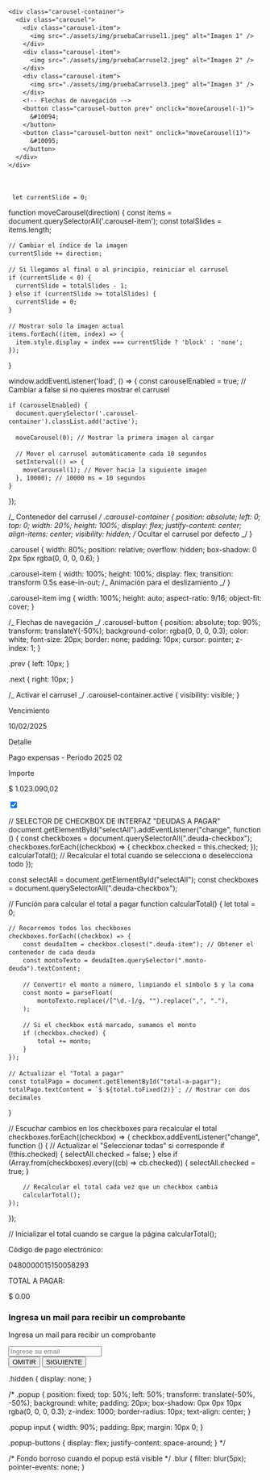  <!-- Carrusel -->

    <div class="carousel-container">
      <div class="carousel">
        <div class="carousel-item">
          <img src="./assets/img/pruebaCarrusel1.jpeg" alt="Imagen 1" />
        </div>
        <div class="carousel-item">
          <img src="./assets/img/pruebaCarrusel2.jpeg" alt="Imagen 2" />
        </div>
        <div class="carousel-item">
          <img src="./assets/img/pruebaCarrusel3.jpeg" alt="Imagen 3" />
        </div>
        <!-- Flechas de navegación -->
        <button class="carousel-button prev" onclick="moveCarousel(-1)">
          &#10094;
        </button>
        <button class="carousel-button next" onclick="moveCarousel(1)">
          &#10095;
        </button>
      </div>
    </div>



     let currentSlide = 0;

function moveCarousel(direction) {
const items = document.querySelectorAll('.carousel-item');
const totalSlides = items.length;

    // Cambiar el índice de la imagen
    currentSlide += direction;

    // Si llegamos al final o al principio, reiniciar el carrusel
    if (currentSlide < 0) {
      currentSlide = totalSlides - 1;
    } else if (currentSlide >= totalSlides) {
      currentSlide = 0;
    }

    // Mostrar solo la imagen actual
    items.forEach((item, index) => {
      item.style.display = index === currentSlide ? 'block' : 'none';
    });

}

window.addEventListener('load', () => {
const carouselEnabled = true; // Cambiar a false si no quieres mostrar el carrusel

    if (carouselEnabled) {
      document.querySelector('.carousel-container').classList.add('active');

      moveCarousel(0); // Mostrar la primera imagen al cargar

      // Mover el carrusel automáticamente cada 10 segundos
      setInterval(() => {
        moveCarousel(1); // Mover hacia la siguiente imagen
      }, 10000); // 10000 ms = 10 segundos
    }

});

/_ Contenedor del carrusel _/
.carousel-container {
position: absolute;
left: 0;
top: 0;
width: 20%;
height: 100%;
display: flex;
justify-content: center;
align-items: center;
visibility: hidden; /_ Ocultar el carrusel por defecto _/
}

.carousel {
width: 80%;
position: relative;
overflow: hidden;
box-shadow: 0 2px 5px rgba(0, 0, 0, 0.6);
}

.carousel-item {
width: 100%;
height: 100%;
display: flex;
transition: transform 0.5s ease-in-out; /_ Animación para el deslizamiento _/
}

.carousel-item img {
width: 100%;
height: auto;
aspect-ratio: 9/16;
object-fit: cover;
}

/_ Flechas de navegación _/
.carousel-button {
position: absolute;
top: 90%;
transform: translateY(-50%);
background-color: rgba(0, 0, 0, 0.3);
color: white;
font-size: 20px;
border: none;
padding: 10px;
cursor: pointer;
z-index: 1;
}

.prev {
left: 10px;
}

.next {
right: 10px;
}

/_ Activar el carrusel _/
.carousel-container.active {
visibility: visible;
}



<div class="deuda-item">
  <div>
    <p class="deuda-titulo">Vencimiento</p>
    <p>10/02/2025</p>
  </div>
  <div>
    <p class="deuda-titulo">Detalle</p>
    <p>Pago expensas - Periodo 2025 02</p>
  </div>
  <div>
    <p class="deuda-titulo">Importe</p>
    <p class="monto-deuda">$ 1.023.090,02</p>
  </div>
  <input type="checkbox" class="deuda-checkbox" checked />
</div>



// SELECTOR DE CHECKBOX DE INTERFAZ "DEUDAS A PAGAR"
document.getElementById("selectAll").addEventListener("change", function () {
    const checkboxes = document.querySelectorAll(".deuda-checkbox");
    checkboxes.forEach((checkbox) => {
        checkbox.checked = this.checked;
    });
    calcularTotal(); // Recalcular el total cuando se selecciona o deselecciona todo
});

const selectAll = document.getElementById("selectAll");
const checkboxes = document.querySelectorAll(".deuda-checkbox");

// Función para calcular el total a pagar
function calcularTotal() {
    let total = 0;

    // Recorremos todos los checkboxes
    checkboxes.forEach((checkbox) => {
        const deudaItem = checkbox.closest(".deuda-item"); // Obtener el contenedor de cada deuda
        const montoTexto = deudaItem.querySelector(".monto-deuda").textContent;

        // Convertir el monto a número, limpiando el símbolo $ y la coma
        const monto = parseFloat(
            montoTexto.replace(/[^\d.-]/g, "").replace(",", "."),
        );

        // Si el checkbox está marcado, sumamos el monto
        if (checkbox.checked) {
            total += monto;
        }
    });

    // Actualizar el "Total a pagar"
    const totalPago = document.getElementById("total-a-pagar");
    totalPago.textContent = `$ ${total.toFixed(2)}`; // Mostrar con dos decimales
}

// Escuchar cambios en los checkboxes para recalcular el total
checkboxes.forEach((checkbox) => {
    checkbox.addEventListener("change", function () {
        // Actualizar el "Seleccionar todas" si corresponde
        if (!this.checked) {
            selectAll.checked = false;
        } else if (Array.from(checkboxes).every((cb) => cb.checked)) {
            selectAll.checked = true;
        }

        // Recalcular el total cada vez que un checkbox cambia
        calcularTotal();
    });
});

// Inicializar el total cuando se cargue la página
calcularTotal();




<div class="info-convenio">

<p>Código de pago electrónico:</p>
<p>0480000015150058293</p>
<p>TOTAL A PAGAR:</p>
<p id="total-a-pagar">$ 0.00</p>





<div id="popup-container" class="popup hidden">
  <div class="popup-content">
    <div class="barra-naranja">
      <h3 class="titulo-box">Ingresa un mail para recibir un comprobante</h3>
    </div>
    <p>Ingresa un mail para recibir un comprobante</p>
    <input type="email" id="email-input" placeholder="Ingrese su email" />
    <div class="popup-buttons">
      <button class="button-actions volver" id="omit-btn">OMITIR</button>
      <button class="button-actions" id="next-btn">SIGUIENTE</button>
    </div>
  </div>
</div>


.hidden {
  display: none;
}

/*
.popup {
  position: fixed;
  top: 50%;
  left: 50%;
  transform: translate(-50%, -50%);
  background: white;
  padding: 20px;
  box-shadow: 0px 0px 10px rgba(0, 0, 0, 0.3);
  z-index: 1000;
  border-radius: 10px;
  text-align: center;
}

.popup input {
  width: 90%;
  padding: 8px;
  margin: 10px 0;
}

.popup-buttons {
  display: flex;
  justify-content: space-around;
}
*/

/* Fondo borroso cuando el popup está visible */
.blur {
  filter: blur(5px);
  pointer-events: none;
}
